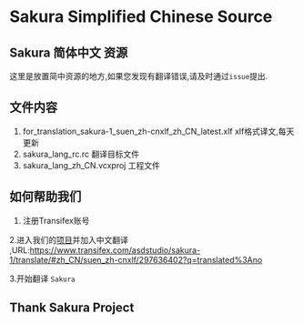   
# Sakura Simplified Chinese Source

## Sakura 简体中文 资源

这里是放置简中资源的地方,如果您发现有翻译错误,请及时通过`issue`提出.

## 文件内容

1. for_translation_sakura-1_suen_zh-cnxlf_zh_CN_latest.xlf   xlf格式译文,每天更新
2. sakura_lang_rc.rc 翻译目标文件
3. sakura_lang_zh_CN.vcxproj 工程文件

## 如何帮助我们

1. 注册Transifex账号

2.进入我们的[项目](https://www.transifex.com/asdstudio/sakura-1/translate/#zh_CN/suen_zh-cnxlf/297636402?q=translated%3Ano)并加入中文翻译 ,URL:https://www.transifex.com/asdstudio/sakura-1/translate/#zh_CN/suen_zh-cnxlf/297636402?q=translated%3Ano

3.开始翻译 `Sakura`


## Thank Sakura Project
